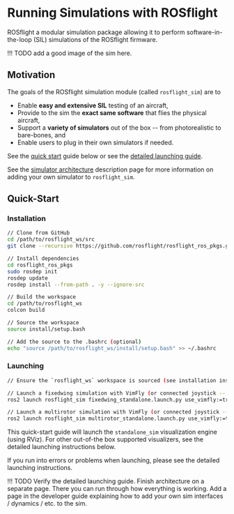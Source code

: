 # Running Simulations with ROSflight

ROSflight a modular simulation package allowing it to perform software-in-the-loop (SIL) simulations of the ROSflight firmware.

!!! TODO
    add a good image of the sim here.

## Motivation
The goals of the ROSflight simulation module (called `rosflight_sim`) are to

- Enable **easy and extensive SIL** testing of an aircraft,
- Provide to the sim the **exact same software** that flies the physical aircraft,
- Support a **variety of simulators** out of the box -- from photorealistic to bare-bones, and
- Enable users to plug in their own simulators if needed.

See the [quick start](#quick-start) guide below or see the [detailed launching guide](detailed-launching-guide.md).

See the [simulator architecture](simulator-architecture.md) description page for more information on adding your own simulator to `rosflight_sim`.

## Quick-Start
### Installation
```bash
// Clone from GitHub
cd /path/to/rosflight_ws/src
git clone --recursive https://github.com/rosflight/rosflight_ros_pkgs.git

// Install dependencies
cd rosflight_ros_pkgs
sudo rosdep init
rosdep update
rosdep install --from-path . -y --ignore-src

// Build the workspace
cd /path/to/rosflight_ws
colcon build

// Source the workspace
source install/setup.bash

// Add the source to the .bashrc (optional)
echo "source /path/to/rosflight_ws/install/setup.bash" >> ~/.bashrc
```

### Launching
```bash
// Ensure the `rosflight_ws` workspace is sourced (see installation instructions above)

// Launch a fixedwing simulation with VimFly (or connected joystick -- see detailed instructions)
ros2 launch rosflight_sim fixedwing_standalone.launch.py use_vimfly:=true

// Launch a multirotor simulation with VimFly (or connected joystick -- see detailed instructions)
ros2 launch rosflight_sim multirotor_standalone.launch.py use_vimfly:=true
```

This quick-start guide will launch the `standalone_sim` visualization engine (using RViz).
For other out-of-the box supported visualizers, see the detailed launching instructions below.

If you run into errors or problems when launching, please see the detailed launching instructions.

!!! TODO
    Verify the detailed launching guide. Finish architecture on a separate page. There you can run through how everything is working.
    Add a page in the developer guide explaining how to add your own sim interfaces / dynamics / etc. to the sim.

